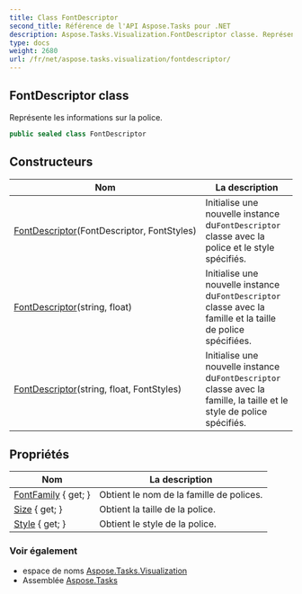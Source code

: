 ```yaml
---
title: Class FontDescriptor
second_title: Référence de l'API Aspose.Tasks pour .NET
description: Aspose.Tasks.Visualization.FontDescriptor classe. Représente les informations sur la police.
type: docs
weight: 2680
url: /fr/net/aspose.tasks.visualization/fontdescriptor/
---
```

## FontDescriptor class

Représente les informations sur la police.

```csharp
public sealed class FontDescriptor
```

## Constructeurs

| Nom | La description |
| --- | --- |
| [FontDescriptor](fontdescriptor/#constructor)(FontDescriptor, FontStyles) | Initialise une nouvelle instance du`FontDescriptor` classe avec la police et le style spécifiés. |
| [FontDescriptor](fontdescriptor/#constructor_1)(string, float) | Initialise une nouvelle instance du`FontDescriptor` classe avec la famille et la taille de police spécifiées. |
| [FontDescriptor](fontdescriptor/#constructor_2)(string, float, FontStyles) | Initialise une nouvelle instance du`FontDescriptor` classe avec la famille, la taille et le style de police spécifiés. |

## Propriétés

| Nom | La description |
| --- | --- |
| [FontFamily](../../aspose.tasks.visualization/fontdescriptor/fontfamily/) { get; } | Obtient le nom de la famille de polices. |
| [Size](../../aspose.tasks.visualization/fontdescriptor/size/) { get; } | Obtient la taille de la police. |
| [Style](../../aspose.tasks.visualization/fontdescriptor/style/) { get; } | Obtient le style de la police. |

### Voir également

* espace de noms [Aspose.Tasks.Visualization](../../aspose.tasks.visualization/)
* Assemblée [Aspose.Tasks](../../)


